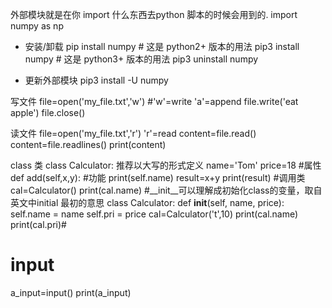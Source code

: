 外部模块就是在你 import 什么东西去python 脚本的时候会用到的.
import numpy as np
 * 安装/卸载
 pip install numpy   # 这是 python2+ 版本的用法
 pip3 install numpy   # 这是 python3+ 版本的用法
 pip3 uninstall numpy
 
 * 更新外部模块
 pip3 install -U numpy

写文件
file=open('my_file.txt','w') #'w'=write 'a'=append
file.write('eat apple')
file.close()

读文件
file=open('my_file.txt','r') 'r'=read
content=file.read()
content=file.readlines()
print(content)

class 类
class Calculator: 推荐以大写的形式定义
	name='Tom'
	price=18    #属性
	def add(self,x,y): #功能
		print(self.name)
		result=x+y
		print(result)
#调用类		
cal=Calculator()
print(cal.name)
#__init__可以理解成初始化class的变量，取自英文中initial 最初的意思
class Calculator:
    def __init__(self, name, price):
        self.name = name
        self.pri = price
cal=Calculator('t',10)
print(cal.name)
print(cal.pri)#

# input
a_input=input()
print(a_input)

